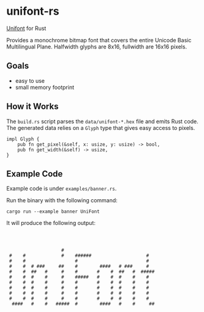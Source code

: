 # unifont-rs

[Unifont](https://en.wikipedia.org/wiki/GNU_Unifont) for Rust

Provides a monochrome bitmap font that covers the entire Unicode Basic Multilingual Plane. Halfwidth glyphs are 8x16, fullwidth are 16x16 pixels.

## Goals

- easy to use
- small memory footprint

## How it Works

The `build.rs` script parses the `data/unifont-*.hex` file and emits Rust code.
The generated data relies on a `Glyph` type that gives easy access to pixels. 

```
impl Glyph {
    pub fn get_pixel(&self, x: usize, y: usize) -> bool,
    pub fn get_width(&self) -> usize,
}
```

## Example Code

Example code is under `examples/banner.rs`.

Run the binary with the following command:
```
cargo run --example banner UniFont
```

It will produce the following output:
```
                                                        
                                                        
                                                        
                    #                                   
 #    #             #    ######                    #    
 #    #                  #                         #    
 #    #  # ###     ##    #        ####   # ###     #    
 #    #  ##   #     #    #       #    #  ##   #  #####  
 #    #  #    #     #    #####   #    #  #    #    #    
 #    #  #    #     #    #       #    #  #    #    #    
 #    #  #    #     #    #       #    #  #    #    #    
 #    #  #    #     #    #       #    #  #    #    #    
 #    #  #    #     #    #       #    #  #    #    #    
  ####   #    #   #####  #        ####   #    #     ##  
                                                        
                                                        
```
